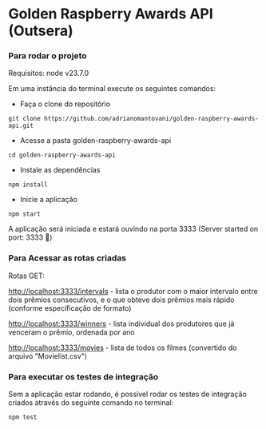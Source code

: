 # Golden Raspberry Awards API (Outsera)

### Para rodar o projeto

Requisitos: node v23.7.0

Em uma instância do terminal execute os seguintes comandos:

- Faça o clone do repositório

```
git clone https://github.com/adrianomantovani/golden-raspberry-awards-api.git
```

- Acesse a pasta golden-raspberry-awards-api

```
cd golden-raspberry-awards-api
```

- Instale as dependências

```
npm install
```

- Inicie a aplicação

```
npm start
```

A aplicação será iniciada e estará ouvindo na porta 3333
(Server started on port: 3333 🚀)

### Para Acessar as rotas criadas

Rotas GET:

[http://localhost:3333/intervals](http://localhost:3333/intervals) - lista o produtor com o maior intervalo entre dois prêmios consecutivos, e o que obteve dois prêmios mais rápido (conforme especificação de formato)

[http://localhost:3333/winners](http://localhost:3333/winners) - lista individual dos produtores que já venceram o prêmio, ordenada por ano

[http://localhost:3333/movies](http://localhost:3333/movies) - lista de todos os filmes (convertido do arquivo "Movielist.csv")

### Para executar os testes de integração

Sem a aplicação estar rodando, é possível rodar os testes de integração criados através do seguinte comando no terminal:

```
npm test
```
